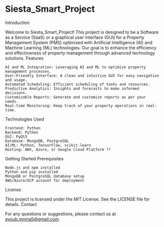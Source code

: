 # Siesta_Smart_Project
Introduction

Welcome to Siesta_Smart_Project! This project is designed to be a Software as a Service (SaaS) or a graphical user interface (GUI) for a Property Management System (PMS) optimized with Artificial Intelligence (AI) and Machine Learning (ML) technologies. Our goal is to enhance the efficiency and effectiveness of property management through advanced technology solutions.
Features

    AI and ML Integration: Leveraging AI and ML to optimize property management processes.
    User-Friendly Interface: A clean and intuitive GUI for easy navigation and usage.
    Automated Scheduling: Efficient scheduling of tasks and resources.
    Predictive Analytics: Insights and forecasts to make informed decisions.
    Customizable Reports: Generate and customize reports as per your needs.
    Real-time Monitoring: Keep track of your property operations in real-time.

Technologies Used

    Frontend: Python
    Backend: Python
    GUI: PyQt5
    Database: MongoDB, PostgreSQL
    AI/ML: Python, TensorFlow, scikit-learn
    Hosting: AWS, Azure, or Google Cloud Platform ??

Getting Started
Prerequisites

    Node.js and npm installed
    Python and pip installed
    MongoDB or PostgreSQL database setup
    AWS/Azure/GCP account for deployment


License

This project is licensed under the MIT License. See the LICENSE file for details.
Contact

For any questions or suggestions, please contact us at ayoub.mnina5@gmail.com.
